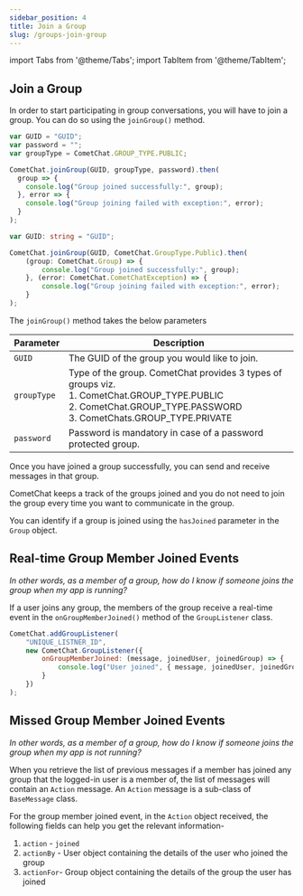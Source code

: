 ```yaml
---
sidebar_position: 4
title: Join a Group
slug: /groups-join-group
---
```


import Tabs from '@theme/Tabs';
import TabItem from '@theme/TabItem';


## Join a Group

In order to start participating in group conversations, you will have to join a group. You can do so using the `joinGroup()` method.

<Tabs>
<TabItem value="1" label="Join Group">

```Javascript
var GUID = "GUID";
var password = "";
var groupType = CometChat.GROUP_TYPE.PUBLIC;

CometChat.joinGroup(GUID, groupType, password).then(
  group => {
    console.log("Group joined successfully:", group);
  }, error => {
    console.log("Group joining failed with exception:", error);
  }
);
```

</TabItem>

<TabItem value="2" label="Typescript">

```Typescript
var GUID: string = "GUID";

CometChat.joinGroup(GUID, CometChat.GroupType.Public).then(
    (group: CometChat.Group) => {
        console.log("Group joined successfully:", group);
    }, (error: CometChat.CometChatException) => {
        console.log("Group joining failed with exception:", error);
    }
);
```

</TabItem>
</Tabs>


The `joinGroup()` method takes the below parameters

| Parameter | Description | 
| ---- | ---- | 
| `GUID` | The GUID of the group you would like to join. | 
| `groupType` | Type of the group. CometChat provides 3 types of groups viz. <br/>1. CometChat.GROUP_TYPE.PUBLIC<br/>2. CometChat.GROUP_TYPE.PASSWORD<br/>3. CometChats.GROUP_TYPE.PRIVATE | 
| `password` | Password is mandatory in case of a password protected group. | 


Once you have joined a group successfully, you can send and receive messages in that group.

CometChat keeps a track of the groups joined and you do not need to join the group every time you want to communicate in the group.

You can identify if a group is joined using the `hasJoined` parameter in the `Group` object.

## Real-time Group Member Joined Events

_In other words, as a member of a group, how do I know if someone joins the group when my app is running?_

If a user joins any group, the members of the group receive a real-time event in the `onGroupMemberJoined()` method of the `GroupListener` class.

<Tabs>
<TabItem value="1" label="Group Listener">

```Javascript
CometChat.addGroupListener(
    "UNIQUE_LISTNER_ID",
    new CometChat.GroupListener({
        onGroupMemberJoined: (message, joinedUser, joinedGroup) => {
            console.log("User joined", { message, joinedUser, joinedGroup });
        }
    })
);
```

</TabItem>
</Tabs>


## Missed Group Member Joined Events

_In other words, as a member of a group, how do I know if someone joins the group when my app is not running?_

When you retrieve the list of previous messages if a member has joined any group that the logged-in user is a member of, the list of messages will contain an `Action` message. An `Action` message is a sub-class of `BaseMessage` class.

For the group member joined event, in the `Action` object received, the following fields can help you get the relevant information-

1. `action` - `joined`
2. `actionBy` - User object containing the details of the user who joined the group
3. `actionFor`- Group object containing the details of the group the user has joined